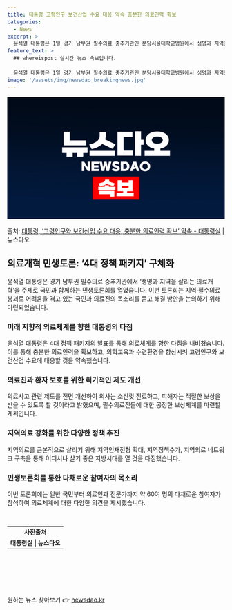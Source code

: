 ```yaml
---
title: 대통령 고령인구 보건산업 수요 대응 약속 충분한 의료인력 확보
categories:
  - News
excerpt: >
  윤석열 대통령은 1일 경기 남부권 필수의료 중추기관인 분당서울대학교병원에서 생명과 지역을 살리는 의료개혁을 …
feature_text: >
  ## whereispost 실시간 뉴스 속보입니다.

  윤석열 대통령은 1일 경기 남부권 필수의료 중추기관인 분당서울대학교병원에서 생명과 지역을 살리는 의료개혁을 …
image: '/assets/img/newsdao_breakingnews.jpg'
---
```


![뉴스다오 속보](/assets/img/newsdao_breakingnews.jpg)

<p>출처: <a href="https://newsdao.kr/3097" rel="dofollow">대통령, ‘고령인구와 보건산업 수요 대응, 충분한 의료인력 확보’ 약속 - 대통령실</a> | 뉴스다오</p>

<h2 data-ke-size="size26">의료개혁 민생토론: ‘4대 정책 패키지’ 구체화</h2>

<p data-ke-size="size16">윤석열 대통령은 경기 남부권 필수의료 중추기관에서 ‘생명과 지역을 살리는 의료개혁’을 주제로 국민과 함께하는 민생토론회를 열었습니다. 이번 토론회는 지역·필수의료 붕괴로 어려움을 겪고 있는 국민과 의료진의 목소리를 듣고 해결 방안을 논의하기 위해 마련되었습니다.</p>

<h3>미래 지향적 의료체계를 향한 대통령의 다짐</h3>
<p data-ke-size="size16">윤석열 대통령은 4대 정책 패키지의 발표를 통해 의료체계를 향한 다짐을 내비쳤습니다. 이를 통해 충분한 의료인력을 확보하고, 의학교육과 수련환경을 향상시켜 고령인구와 보건산업 수요에 대응할 것을 약속했습니다.</p>

<h3>의료진과 환자 보호를 위한 획기적인 제도 개선</h3>
<p data-ke-size="size16">의료사고 관련 제도를 전면 개선하여 의사는 소신껏 진료하고, 피해자는 적절한 보상을 받을 수 있도록 할 것이라고 밝혔으며, 필수의료진들에 대한 공정한 보상체계를 마련할 계획입니다.</p>

<h3>지역의료 강화를 위한 다양한 정책 추진</h3>
<p data-ke-size="size16">지역의료를 근본적으로 살리기 위해 지역인재전형 확대, 지역정책수가, 지역의료 네트워크 구축을 통해 어디서나 살기 좋은 지방시대를 열 것을 다짐했습니다.</p>

<h3>민생토론회를 통한 다채로운 참여자의 목소리</h3>
<p data-ke-size="size16">이번 토론회에는 일반 국민부터 의료인과 전문가까지 약 60여 명의 다채로운 참여자가 참석하여 의료체계에 대한 다양한 의견을 제시했습니다.</p>

<p data-ke-size="size16">&nbsp;</p>
<table>
	<tbody>
		<tr>
			<td style="text-align: center;"><b>사진출처</b></td>
		</tr>
		<tr>
			<td style="text-align: center;"><b>대통령실 | 뉴스다오</b></td>
		</tr>
	</tbody>
</table>
<p data-ke-size="size16">&nbsp;</p>
<p data-ke-size="size16">&nbsp;</p>
<p data-ke-size="size16">&nbsp;</p> 

원하는 뉴스 찾아보기 👉 <a href="https://newsdao.kr" rel="dofollow">newsdao.kr</a>


